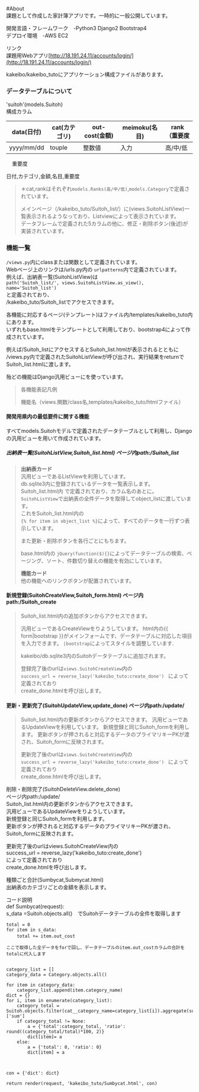<!DOCTYPE html>

<html lang="en">  
<head>  
 <meta charset="UTF-8">  
 <title>Title</title>  
</head>  
<body>

#About  
課題として作成した家計簿アプリです。一時的に一般公開しています。  

開発言語・フレームワーク　-Python3 Django2 Bootstrap4  
デプロイ環境　-AWS EC2  

リンク  
課題用Webアプリ[http://18.191.24.11/accounts/login/](http://18.191.24.11/accounts/login/)

kakeibo/kakeibo_tutoにアプリケーション構成ファイルがあります。  

### データテーブルについて

'suitoh'(models.Suitoh)  
構成カラム 

| data(日付)   | cat(カテゴリ) | out-cost(金額) | meimoku(名目) | rank（重要度 |
| ---------- | --------- | ------------ | ----------- | -------- |
| yyyy/mm/dd | touple    | 整数値          | 入力          | 高/中/低    |

    重要度

日付,カテゴリ,金額,名目,重要度  

> ＊cat,rankはそれぞれ`models.Ranks(高/中/低)`,`models.Category`で定義されています。  
> 
> メインページ（/kakeibo_tuto/Suitoh_list/）に(views.SuitohListView)一覧表示されるようなっており、Listviewによって表示されています。  
> データフレームで定義された5カラムの他に、修正・削除ボタン(後述)が実装されています。 

### 機能一覧

`/views.py`内にclassまたは関数として定義されています。  
Webページ上のリンクは/urls.py内の `urlpatterns`内で定義されています。  
例えば、出納表一覧(SuitohListView)は  
`path('Suitoh_list/', views.SuitohListView.as_view(), name='Suitoh_list')`  
と定義されており、  
/kakeibo_tuto/Suitoh_listでアクセスできます。  

各機能に対応するページ(テンプレート)はファイル内/templates/kakeibo_tuto内にあります。  
いずれもbase.htmlをテンプレートとして利用しており、bootstrap4によって作成されています。  

例えば/Suitoh_listにアクセスするとSuitoh_list.htmlが表示されるとともに  
/views.py内で定義されたSuitohListViewが呼び出され、実行結果をreturnでSuitoh_list.htmlに渡します。  

殆どの機能はDjango汎用ビューにを使っています。  

> 各機能表記凡例
> 
> 機能名（views.関数/class名,templates/kakeibo_tuto/htmlファイル）  

#### 開発用県内の最低要件に関する機能

 すべてmodels.Suitohモデルで定義されたデータテーブルとして利用し、Djangoの汎用ビューを用いて作成されています。

##### 出納表一覧(SuitohListView,Suitoh_list.html)   ページ内path:/Suitoh_list

> **出納表カード**  
> 汎用ビューであるListViewを利用しています。  
> db.sqlite3内に登録されているデータを一覧表示します。  
> Suitoh_list.html内  で定義されており、カラム名のあとに。  
> `SuitohListView`で出納表の全件データを取得してobject_listに渡しています。  
> これをSuitoh_list.html内の  
> `{% for item in object_list %}`によって、すべてのデータを一行ずつ表示しています。  
> 
> また更新・削除ボタンを各行ごとにもちます。  
> 
> base.html内の `jQuery(function($){}`によってデータテーブルの検索、ページング、ソート、件数切り替えの機能を有効にしています。  
> 
> **機能カード**  
> 他の機能へのリンクボタンが配置されています。  

#### 

#### 新規登録(SuitohCreateView,Suitoh_form.html)   ページ内path:/Suitoh_create

> Suitoh_list.html内の追加ボタンからアクセスできます。  
> 
> 汎用ビューであるCreateViewをりようしています。   html内の{{ form|bootstrap }}がメインフォームです、データテーブルに対応した項目を入力できます。   `|bootstrap`によってスタイルを調整しています.
> 
> kakeibo/db.sqlite3内のSuitohデータテーブルに追加されます。  
> 
> 登録完了後のurlは`views.SuitohCreateView`内の  
> `success_url = reverse_lazy('kakeibo_tuto:create_done') ` 
> によって定義されており  
> create_done.htmlを呼び出します。  

#### 更新・更新完了(SuitohUpdateView,update_done)   ページ内path:/update/<pk>

> Suitoh_list.html内の更新ボタンからアクセスできます。   汎用ビューであるUpdateViewを利用しています。   新規登録と同じSuitoh_formを利用します。   更新ボタンが押されると対応するデータのプライマリキーPKが渡され、Suitoh_formに反映されます。  
> 
> 更新完了後のurlは`views.SuitohCreateView`内の  
> `success_url = reverse_lazy('kakeibo_tuto:create_done') ` 
> によって定義されており  
> create_done.htmlを呼び出します。  

削除・削除完了(SuitohDeleteView.delete_done)  
ページ内path:/update/<pk>  
Suitoh_list.html内の更新ボタンからアクセスできます。  
汎用ビューであるUpdateViewをりようしています。  
新規登録と同じSuitoh_formを利用します。  
更新ボタンが押されると対応するデータのプライマリキーPKが渡され、Suitoh_formに反映されます。  

更新完了後のurlはviews.SuitohCreateView内の  
success_url = reverse_lazy('kakeibo_tuto:create_done')  
によって定義されており  
create_done.htmlを呼び出します。  

種類ごと合計(Sumbycat,Submycat.html)  
出納表のカテゴリごとの金額を表示します。  

コード説明  
    def Sumbycat(request):  
    s_data =Suitoh.objects.all()　でSuitohデータテーブルの全件を取得します  

    total = 0  
    for item in s_data:  
        total += item.out_cost　  
    
    ここで取得した全データをforで回し、データテーブルのitem.out_costカラムの合計をtotalに代入します  
    
    
    category_list = []  
    category_data = Category.objects.all()  
    
    for item in category_data:  
        category_list.append(item.category_name)  
    dict = {}  
    for i, item in enumerate(category_list):  
        category_total = Suitoh.objects.filter(cat__category_name=category_list[i]).aggregate(sum=models.Sum('out_cost'))['sum']  
        if category_total != None:  
            a = {'total':category_total, 'ratio': round((category_total/total)*100, 2)}  
            dict[item]= a  
        else:  
            a = {'total': 0, 'ratio': 0}  
            dict[item] = a  
    
    
    
    con = {'dict': dict}  
    
    return render(request, 'kakeibo_tuto/Sumbycat.html', con)  

</body>  
</html>
